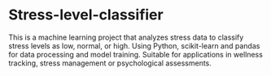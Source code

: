 # Stress-level-classifier
This is a machine learning project that analyzes stress data to classify stress levels as low, normal, or high. Using Python, scikit-learn and pandas for data processing and model training. Suitable for applications in wellness tracking, stress management or psychological assessments. 
